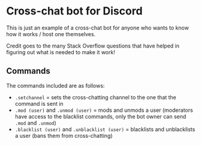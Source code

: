 # Cross-chat bot for Discord
This is just an example of a cross-chat bot for anyone who wants to know how it works / host one themselves.

Credit goes to the many Stack Overflow questions that have helped in figuring out what is needed to make it work!

## Commands
The commands included are as follows:
- `.setchannel` = sets the cross-chatting channel to the one that the command is sent in
- `.mod (user)` and `.unmod (user)` = mods and unmods a user (moderators have access to the blacklist commands, only the bot owner can send `.mod` and `.unmod`)
- `.blacklist (user)` and `.unblacklist (user)` = blacklists and unblacklists a user (bans them from cross-chatting)
